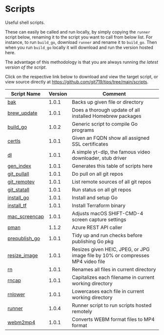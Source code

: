 # Scripts
Useful shell scripts.

These can easily be called and run locally, by simply copying the `runner` script below, renaming it to the script you want to call from below list. For instance, to run `build_go`, download `runner` and rename it to `build_go`. Then when you run `build_go` locally it will download and run the version hosted here.

The advantage of this methodology is that you are always running _the latest version of the script_.

Click on the respective link below to download and view the target script, or view source directly at <https://github.com/git719/tips/tree/main/scripts>.

| Script Name | Version    | Comment               |
|-------------|------------|-----------------------|
| [bak](bak)  | 1.0.1      | Backs up given file or directory |
| [brew_update](brew_update) | 1.0.1      | Does a thorough update of all installed Homebrew packages |
| [build_go](build_go) | 1.0.2      | Generic script to compile Go programs |
| [certls](certls) | 1.0.1      | Given an FQDN show all assigned SSL certificates  |
| [dl](dl)    | 1.0.1      | A simple yt-dlp, the famous video downloader, stub driver |
| [gen_index](gen_index) | 1.0.1      | Generates this table of scripts here |
| [git_pullall](git_pullall) | 1.0.1      | Do pull on all git repos |
| [git_remotev](git_remotev) | 1.0.1      | List remote sources of all git repos |
| [git_statall](git_statall) | 1.0.1      | Run status on all git repos |
| [install_go](install_go) | 1.0.1      | Install and setup Go  |
| [install_tf](install_tf) | 1.0.1      | Install Terraform binary |
| [mac_screencap](mac_screencap) | 1.0.1      | Adjusts macOS SHIFT-CMD-4 screen capture settings |
| [pman](pman) | 1.1.2      | Azure REST API caller |
| [prepublish_go](prepublish_go) | 1.0.1      | Tidy up and run checks before publishing Go pkg |
| [resize_image](resize_image) | 1.0.1      | Resizes given HEIC, JPEG, or JPG image file by 10% or compresses MP4 video file |
| [rn](rn)    | 1.0.1      | Renames all files in current directory |
| [rncap](rncap) | 1.0.1      | Capitalizes each filename in current working directory |
| [rnlower](rnlower) | 1.0.1      | Lowercases each file in current working directory |
| [runner](runner) | 1.0.4      | Runner script to run scripts hosted remotely |
| [webm2mp4](webm2mp4) | 1.0.1      | Converts WEBM format files to MP4 format |
